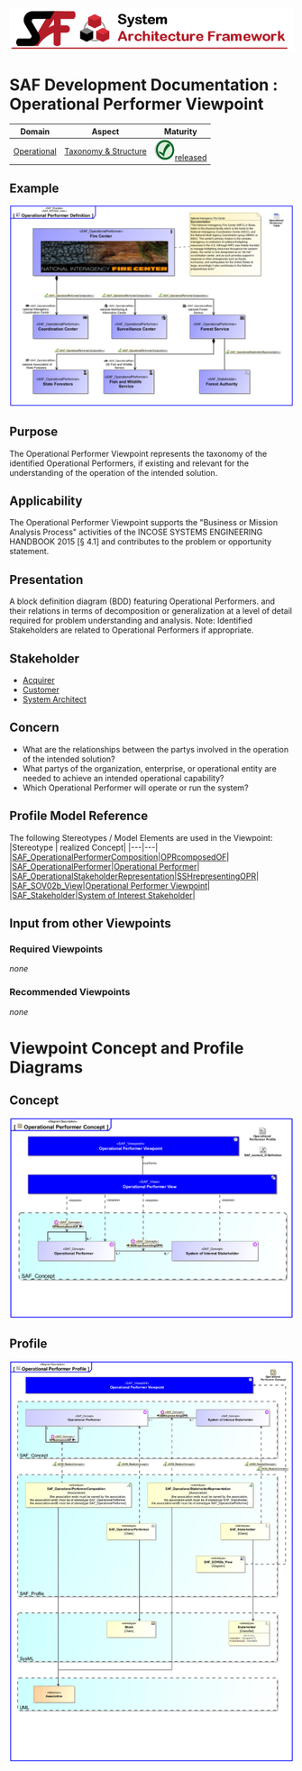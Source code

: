 ![System Architecture Framework](../../diagrams/Banner_SAF.png)
# SAF Development Documentation : Operational Performer Viewpoint
|**Domain**|**Aspect**|**Maturity**|
| --- | --- | --- |
|[Operational](../../domains.md#Domain-Operational)|[Taxonomy & Structure](../../aspects.md#Aspect-Taxonomy-&-Structure)|![Released](../../diagrams/Symbol_confirmed.png )[released](../../using-saf/maturity.md#released)|
## Example
![Operational-Performer-Viewpoint-primary-example.svg](../../diagrams/vp-examples/Operational-Performer-Viewpoint-primary-example.svg)
## Purpose
The Operational Performer Viewpoint represents the taxonomy of the identified Operational Performers, if existing and relevant for the understanding of the operation of the intended solution. 
## Applicability
The Operational Performer Viewpoint supports the "Business or Mission Analysis Process" activities of the INCOSE SYSTEMS ENGINEERING HANDBOOK 2015 [§ 4.1] and contributes to the problem or opportunity statement.
## Presentation
A block definition diagram (BDD) featuring Operational Performers. and their relations in terms of decomposition or generalization at a level of detail required for problem understanding and analysis. 
Note: Identified Stakeholders are related to Operational Performers if appropriate.

## Stakeholder
* [Acquirer](../../stakeholders.md#Acquirer)
* [Customer](../../stakeholders.md#Customer)
* [System Architect](../../stakeholders.md#System-Architect)
## Concern
* What are the relationships between the partys involved in the operation of the intended solution?
* What partys of the organization, enterprise, or operational entity are needed to achieve an intended operational capability?
* Which Operational Performer will operate or run the system?
## Profile Model Reference
The following Stereotypes / Model Elements are used in the Viewpoint:
|Stereotype | realized Concept|
|---|---|
|[SAF_OperationalPerformerComposition](../../stereotypes.md#SAF_OperationalPerformerComposition)|[OPRcomposedOF](../concept/concepts.md#OPRcomposedOF)|
|[SAF_OperationalPerformer](../../stereotypes.md#SAF_OperationalPerformer)|[Operational Performer](../concept/concepts.md#Operational-Performer)|
|[SAF_OperationalStakeholderRepresentation](../../stereotypes.md#SAF_OperationalStakeholderRepresentation)|[SSHrepresentingOPR](../concept/concepts.md#SSHrepresentingOPR)|
|[SAF_SOV02b_View](../../stereotypes.md#SAF_SOV02b_View)|[Operational Performer Viewpoint](../concept/concepts.md#Operational-Performer-Viewpoint)|
|[SAF_Stakeholder](../../stereotypes.md#SAF_Stakeholder)|[System of Interest Stakeholder](../concept/concepts.md#System-of-Interest-Stakeholder)|
## Input from other Viewpoints
### Required Viewpoints
*none*
### Recommended Viewpoints
*none*
# Viewpoint Concept and Profile Diagrams
## Concept
![Operational Performer Concept](diagrams/Operational-Performer-Concept.svg)
## Profile
![Operational Performer Profile](diagrams/Operational-Performer-Profile.svg)
